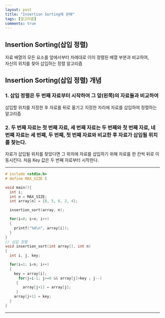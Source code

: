 ```yaml
---
layout: post
title: "Insertion Sorting에 관해"
tags: [알고리즘]
comments: true
---
```

## Insertion Sorting(삽입 정렬)
자료 배열의 모든 요소를 앞에서부터 차례대로 이미 정렬된 배열 부분과 비교하여,<br>
자신의 위치를 찾아 삽입하는 정렬 알고리즘<br>

## Insertion Sorting(삽입 정렬) 개념
### 1. 삽입 정렬은 두 번째 자료부터 시작하여 그 앞(왼쪽)의 자료들과 비교하여 <br>
삽입할 위치를 지정한 후 자료를 뒤로 옮기고 지정한 자리에 자료를 삽입하여 정렬하는 알고리즘<br>
### 2. 두 번째 자료는 첫 번째 자료, 세 번째 자료는 두 번째와 첫 번째 자료, 네 번째 자료는 세 번째, 두 번째, 첫 번째 자료와 비교한 후 자료가 삽입될 위치를 찾는다.<br>
자료가 삽입될 위치를 찾았다면 그 위치에 자료를 삽입하기 위해 자료를 한 칸씩 뒤로 이동시킨다.
처음 Key 값은 두 번째 자료부터 시작한다.

---

```c
# include <stdio.h>
# define MAX_SIZE 5

void main(){
  int i;
  int n = MAX_SIZE;
  int array[n] = {8, 5, 6, 2, 4};

  insertion_sort(array, n);

  for(i=0; i<n; i++)
  {
    printf("%d\n", array[i]);
  }
}
// 삽입 정렬
void insertion_sort(int array[], int n)
{
  int i, j, key;

  for(i=1; i<n; i++)
  {
    key = array[i]; 
      for(j=i-1; j>=0 && array[j]>key ; j--)
     {
        array[j+1] = array[j]; 
     }
    array[j+1] = key;
  }
}


```

---
